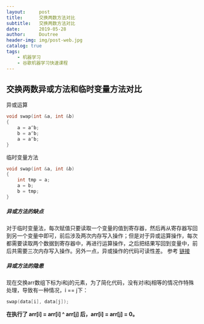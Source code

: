 ```yaml
---
layout:		post
title:		交换两数方法对比
subtitle:	交换两数方法对比
date:       2019-05-28
author:     Doutree
header-img: img/post-web.jpg
catalog: true
tags:
    - 机器学习
    - 谷歌机器学习快速课程
---
```

## 交换两数异或方法和临时变量方法对比
异或运算
```c
void swap(int &a, int &b)
{ 
	a = a^b;
	b = a^b;
	a = a^b;
}
```
临时变量方法

```c
void swap(int &a, int &b)
{
    int tmp = a;
    a = b;
    b = tmp;
}
```
##### 异或方法的缺点
对于临时变量法，每次赋值只要读取一个变量的值到寄存器，然后再从寄存器写回到另一个变量中即可，前后涉及两次内存写入操作；但是对于异或运算操作，每次都需要读取两个数据到寄存器中，再进行运算操作，之后把结果写回到变量中，前后共需要三次内存写入操作。另外一点，异或操作的代码可读性差。
参考 [链接](https://tangxuan1023.github.io/2018/02/09/%E4%BA%A4%E6%8D%A2%E4%B8%A4%E6%95%B0%E7%9A%84%E5%80%BC/#more)
##### 异或方法的隐患
现在交换arr数组下标为i和j的元素，为了简化代码，没有对i和j相等的情况作特殊处理，导致有一种情况，i == j下：
```c
swap(data[i], data[j]);
```


**在执行了 arr[i] = arr[i] ^ arr[j] 后，arr[i] = arr[j] = 0。**
